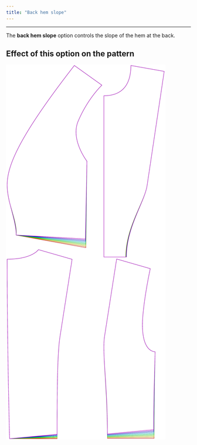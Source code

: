 ```yaml
---
title: "Back hem slope"
---
```


***

The **back hem slope** option controls the slope of the hem at the back.

## Effect of this option on the pattern

![This image shows the effect of this option by superimposing several variants that have a different value for this option](noble_backhemslope_sample.svg "Effect of this option on the pattern")

